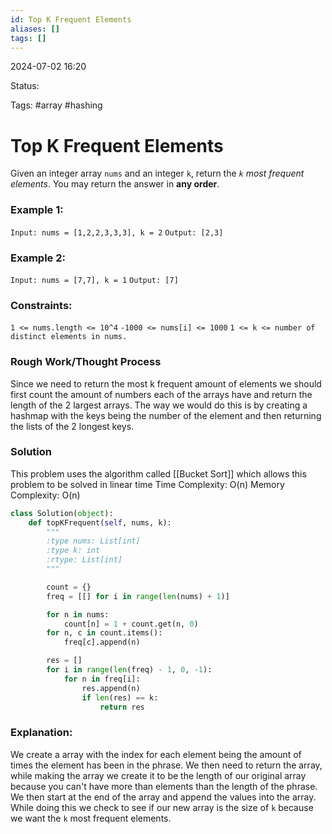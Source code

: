 ```yaml
---
id: Top K Frequent Elements
aliases: []
tags: []
---
```


2024-07-02 16:20

Status: 

Tags: #array #hashing 

# Top K Frequent Elements

Given an integer array `nums` and an integer `k`, return the *`k` most frequent elements*. You may return the answer in **any order**.

### Example 1:

`Input: nums = [1,2,2,3,3,3], k = 2`
`Output: [2,3]`

### Example 2: 

`Input: nums = [7,7], k = 1`
`Output: [7]`

### Constraints: 
`1 <= nums.length <= 10^4`
`-1000 <= nums[i] <= 1000`
`1 <= k <= number of distinct elements in nums.`

### Rough Work/Thought Process 

Since we need to return the most k frequent amount of elements we should first count the amount of numbers each of the arrays have and return the length of the 2 largest arrays. The way we would do this is by creating a hashmap with the keys being the number of the element and then returning the lists of the 2 longest keys. 

### Solution 

This problem uses the algorithm called [[Bucket Sort]] which allows this problem to be solved in linear time 
Time Complexity: O(n)
Memory Complexity: O(n)
```python
class Solution(object):
    def topKFrequent(self, nums, k):
        """
        :type nums: List[int]
        :type k: int
        :rtype: List[int]
        """

        count = {}
        freq = [[] for i in range(len(nums) + 1)]

        for n in nums:
            count[n] = 1 + count.get(n, 0)
        for n, c in count.items():
            freq[c].append(n)

        res = []
        for i in range(len(freq) - 1, 0, -1):
            for n in freq[i]:
                res.append(n)
                if len(res) == k:
                    return res
```
### Explanation: 
We create a array with the index for each element being the amount of times the element has been in the phrase. We then need to return the array, while making the array we create it to be the length of our original array because you can't have more than elements than the length of the phrase. We then start at the end of the array and append the values into the array. While doing this we check to see if our new array is the size of `k` because we want the `k` most frequent elements. 
